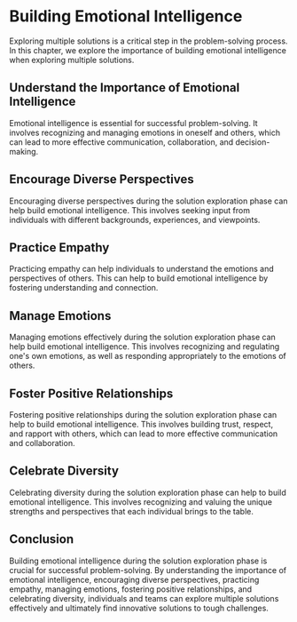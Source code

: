 Building Emotional Intelligence
========================================================================

Exploring multiple solutions is a critical step in the problem-solving process. In this chapter, we explore the importance of building emotional intelligence when exploring multiple solutions.

Understand the Importance of Emotional Intelligence
---------------------------------------------------

Emotional intelligence is essential for successful problem-solving. It involves recognizing and managing emotions in oneself and others, which can lead to more effective communication, collaboration, and decision-making.

Encourage Diverse Perspectives
------------------------------

Encouraging diverse perspectives during the solution exploration phase can help build emotional intelligence. This involves seeking input from individuals with different backgrounds, experiences, and viewpoints.

Practice Empathy
----------------

Practicing empathy can help individuals to understand the emotions and perspectives of others. This can help to build emotional intelligence by fostering understanding and connection.

Manage Emotions
---------------

Managing emotions effectively during the solution exploration phase can help build emotional intelligence. This involves recognizing and regulating one's own emotions, as well as responding appropriately to the emotions of others.

Foster Positive Relationships
-----------------------------

Fostering positive relationships during the solution exploration phase can help to build emotional intelligence. This involves building trust, respect, and rapport with others, which can lead to more effective communication and collaboration.

Celebrate Diversity
-------------------

Celebrating diversity during the solution exploration phase can help to build emotional intelligence. This involves recognizing and valuing the unique strengths and perspectives that each individual brings to the table.

Conclusion
----------

Building emotional intelligence during the solution exploration phase is crucial for successful problem-solving. By understanding the importance of emotional intelligence, encouraging diverse perspectives, practicing empathy, managing emotions, fostering positive relationships, and celebrating diversity, individuals and teams can explore multiple solutions effectively and ultimately find innovative solutions to tough challenges.
